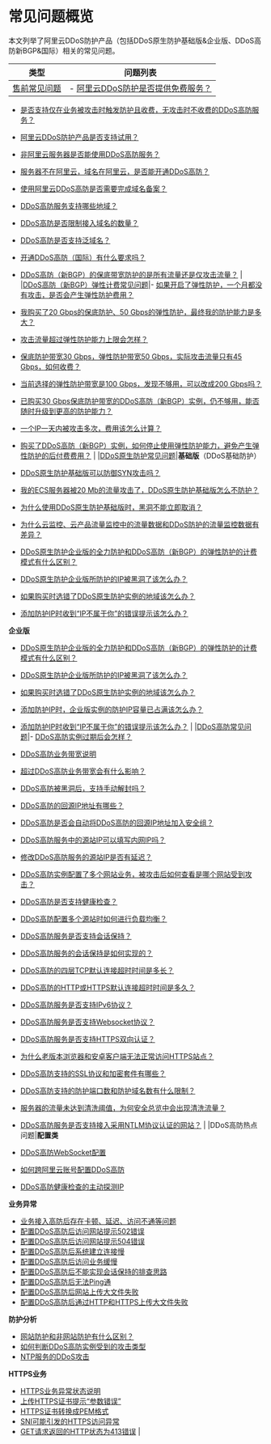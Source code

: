 # 常见问题概览

本文列举了阿里云DDoS防护产品（包括DDoS原生防护基础版&企业版、DDoS高防新BGP&国际）相关的常见问题。

|类型|问题列表|
|--|----|
|[售前常见问题](/intl.zh-CN/阿里云DDoS防护产品介绍/售前常见问题.md)|-   [阿里云DDoS防护是否提供免费服务？](/intl.zh-CN/阿里云DDoS防护产品介绍/售前常见问题.md)
-   [是否支持仅在业务被攻击时触发防护且收费，无攻击时不收费的DDoS高防服务？](/intl.zh-CN/阿里云DDoS防护产品介绍/售前常见问题.md)
-   [阿里云DDoS防护产品是否支持试用？](/intl.zh-CN/阿里云DDoS防护产品介绍/售前常见问题.md)
-   [非阿里云服务器是否能使用DDoS高防服务？](/intl.zh-CN/阿里云DDoS防护产品介绍/售前常见问题.md)
-   [服务器不在阿里云，域名在阿里云，是否能开通DDoS高防？](/intl.zh-CN/阿里云DDoS防护产品介绍/售前常见问题.md)
-   [使用阿里云DDoS高防是否需要完成域名备案？](/intl.zh-CN/阿里云DDoS防护产品介绍/售前常见问题.md)
-   [DDoS高防服务支持哪些地域？](/intl.zh-CN/阿里云DDoS防护产品介绍/售前常见问题.md)
-   [DDoS高防是否限制接入域名的数量？](/intl.zh-CN/阿里云DDoS防护产品介绍/售前常见问题.md)
-   [DDoS高防是否支持泛域名？](/intl.zh-CN/阿里云DDoS防护产品介绍/售前常见问题.md)
-   [开通DDoS高防（国际）有什么要求吗？](/intl.zh-CN/阿里云DDoS防护产品介绍/售前常见问题.md)
-   [DDoS高防（新BGP）的保底带宽防护的是所有流量还是仅攻击流量？](/intl.zh-CN/阿里云DDoS防护产品介绍/售前常见问题.md) |
|[DDoS高防（新BGP）弹性计费常见问题](/intl.zh-CN/常见问题/DDoS高防（新BGP）弹性计费常见问题.md)|-   [如果开启了弹性防护，一个月都没有攻击，是否会产生弹性防护费用？](/intl.zh-CN/常见问题/DDoS高防（新BGP）弹性计费常见问题.md)
-   [我购买了20 Gbps的保底防护、50 Gbps的弹性防护，最终我的防护能力是多大？](/intl.zh-CN/常见问题/DDoS高防（新BGP）弹性计费常见问题.mdsection_e1g_n3h_ttq)
-   [攻击流量超过弹性防护能力上限会怎样？](/intl.zh-CN/常见问题/DDoS高防（新BGP）弹性计费常见问题.md)
-   [保底防护带宽30 Gbps，弹性防护带宽50 Gbps，实际攻击流量只有45 Gbps，如何收费？](/intl.zh-CN/常见问题/DDoS高防（新BGP）弹性计费常见问题.mdsection_uew_cwl_895)
-   [当前选择的弹性防护带宽是100 Gbps，发现不够用，可以改成200 Gbps吗？](/intl.zh-CN/常见问题/DDoS高防（新BGP）弹性计费常见问题.mdsection_tbb_9xh_h9r)
-   [已购买30 Gbps保底防护带宽的DDoS高防（新BGP）实例，仍不够用，能否随时升级到更高的防护能力？](/intl.zh-CN/常见问题/DDoS高防（新BGP）弹性计费常见问题.md)
-   [一个IP一天内被攻击多次，费用该怎么计算？](/intl.zh-CN/常见问题/DDoS高防（新BGP）弹性计费常见问题.mdsection_f54_1kp_jy3)
-   [购买了DDoS高防（新BGP）实例，如何停止使用弹性防护能力，避免产生弹性防护的后付费费用？](/intl.zh-CN/常见问题/DDoS高防（新BGP）弹性计费常见问题.md) |
|[DDoS原生防护常见问题](/intl.zh-CN/常见问题/DDoS原生防护常见问题.md)|**基础版**（DDoS基础防护）

-   [DDoS原生防护基础版可以防御SYN攻击吗？](/intl.zh-CN/常见问题/DDoS原生防护常见问题.md)
-   [我的ECS服务器被20 Mb的流量攻击了，DDoS原生防护基础版怎么不防护？](/intl.zh-CN/常见问题/DDoS原生防护常见问题.md)
-   [为什么使用DDoS原生防护基础版时，黑洞不能立即取消？](/intl.zh-CN/常见问题/DDoS原生防护常见问题.mdsection_zrm_w6y_hu9)
-   [为什么云监控、云产品流量监控中的流量数据和DDoS防护的流量监控数据有差异？](/intl.zh-CN/常见问题/DDoS原生防护常见问题.mdsection_vyh_xyv_alf)
-   [DDoS原生防护企业版的全力防护和DDoS高防（新BGP）的弹性防护的计费模式有什么区别？](/intl.zh-CN/常见问题/DDoS原生防护常见问题.md)
-   [DDoS原生防护企业版所防护的IP被黑洞了该怎么办？](/intl.zh-CN/常见问题/DDoS原生防护常见问题.mdsection_4ul_k1i_wku)
-   [如果购买时选错了DDoS原生防护实例的地域该怎么办？](/intl.zh-CN/常见问题/DDoS原生防护常见问题.md)
-   [添加防护IP时收到“IP不属于你”的错误提示该怎么办？](/intl.zh-CN/常见问题/DDoS原生防护常见问题.mdsection_cn4_rwu_ya6)

**企业版**

-   [DDoS原生防护企业版的全力防护和DDoS高防（新BGP）的弹性防护的计费模式有什么区别？](/intl.zh-CN/常见问题/DDoS原生防护常见问题.md)
-   [DDoS原生防护企业版所防护的IP被黑洞了该怎么办？](/intl.zh-CN/常见问题/DDoS原生防护常见问题.mdsection_4ul_k1i_wku)
-   [如果购买时选错了DDoS原生防护实例的地域该怎么办？](/intl.zh-CN/常见问题/DDoS原生防护常见问题.md)
-   [添加防护IP时，企业版实例的防护IP容量已占满该怎么办？](/intl.zh-CN/常见问题/DDoS原生防护常见问题.md)
-   [添加防护IP时收到“IP不属于你”的错误提示该怎么办？](/intl.zh-CN/常见问题/DDoS原生防护常见问题.mdsection_cn4_rwu_ya6) |
|[DDoS高防常见问题](/intl.zh-CN/常见问题/DDoS高防常见问题.md)|-   [DDoS高防实例过期后会怎样？](/intl.zh-CN/常见问题/DDoS高防常见问题.mdsection_urg_0kt_c2b)
-   [DDoS高防业务带宽说明](/intl.zh-CN/常见问题/DDoS高防常见问题.mdsection_i7x_ce0_9a8)
-   [超过DDoS高防业务带宽会有什么影响？](/intl.zh-CN/常见问题/DDoS高防常见问题.mdsection_j32_xy6_kkn)
-   [DDoS高防被黑洞后，支持手动解封吗？](/intl.zh-CN/常见问题/DDoS高防常见问题.mdsection_p5r_kk3_ocs)
-   [DDoS高防的回源IP地址有哪些？](/intl.zh-CN/常见问题/DDoS高防常见问题.mdsection_woj_jo4_6di)
-   [DDoS高防是否会自动将DDoS高防的回源IP地址加入安全组？](/intl.zh-CN/常见问题/DDoS高防常见问题.mdsection_rob_5uy_808)
-   [DDoS高防服务中的源站IP可以填写内网IP吗？](/intl.zh-CN/常见问题/DDoS高防常见问题.mdsection_dej_vzv_e83)
-   [修改DDoS高防服务的源站IP是否有延迟？](/intl.zh-CN/常见问题/DDoS高防常见问题.mdsection_xrr_p7z_rki)
-   [DDoS高防实例配置了多个网站业务，被攻击后如何查看是哪个网站受到攻击？](/intl.zh-CN/常见问题/DDoS高防常见问题.mdsection_x1f_4c0_3zj)
-   [DDoS高防是否支持健康检查？](/intl.zh-CN/常见问题/DDoS高防常见问题.mdsection_dth_0eg_s56)
-   [DDoS高防配置多个源站时如何进行负载均衡？](/intl.zh-CN/常见问题/DDoS高防常见问题.mdsection_wel_rpm_7j6)
-   [DDoS高防服务是否支持会话保持？](/intl.zh-CN/常见问题/DDoS高防常见问题.mdsection_quj_81r_c1a)
-   [DDoS高防服务的会话保持是如何实现的？](/intl.zh-CN/常见问题/DDoS高防常见问题.mdsection_2l2_myz_dst)
-   [DDoS高防的四层TCP默认连接超时时间是多长？](/intl.zh-CN/常见问题/DDoS高防常见问题.mdsection_d4i_dvu_z2t)
-   [DDoS高防的HTTP或HTTPS默认连接超时时间是多久？](/intl.zh-CN/常见问题/DDoS高防常见问题.mdsection_w5s_6lw_8my)
-   [DDoS高防服务是否支持IPv6协议？](/intl.zh-CN/常见问题/DDoS高防常见问题.mdsection_rlz_9lo_tbd)
-   [DDoS高防服务是否支持Websocket协议？](/intl.zh-CN/常见问题/DDoS高防常见问题.mdsection_tip_66a_ulc)
-   [DDoS高防服务是否支持HTTPS双向认证？](/intl.zh-CN/常见问题/DDoS高防常见问题.mdsection_cfz_baq_wws)
-   [为什么老版本浏览器和安卓客户端无法正常访问HTTPS站点？](/intl.zh-CN/常见问题/DDoS高防常见问题.mdsection_l32_vr6_x4j)
-   [DDoS高防支持的SSL协议和加密套件有哪些？](/intl.zh-CN/常见问题/DDoS高防常见问题.mdsection_kkt_vxb_72v)
-   [DDoS高防支持的防护端口数和防护域名数有什么限制？](/intl.zh-CN/常见问题/DDoS高防常见问题.mdsection_jar_w1u_k7f)
-   [服务器的流量未达到清洗阈值，为何安全总览中会出现清洗流量？](/intl.zh-CN/常见问题/DDoS高防常见问题.mdsection_joj_hbi_7p8)
-   [DDoS高防服务是否支持接入采用NTLM协议认证的网站？](/intl.zh-CN/常见问题/DDoS高防常见问题.mdsection_wgn_qt3_mgb) |
|DDoS高防热点问题|**配置类**

-   [DDoS高防WebSocket配置]()
-   [如何跨阿里云账号配置DDoS高防]()
-   [DDoS高防健康检查的主动探测IP]()

**业务异常**

-   [业务接入高防后存在卡顿、延迟、访问不通等问题]()
-   [配置DDoS高防后访问网站提示502错误]()
-   [配置DDoS高防后访问网站提示504错误]()
-   [配置DDoS高防后系统建立连接慢]()
-   [配置DDoS高防后访问业务缓慢]()
-   [配置DDoS高防后不能实现会话保持的排查思路]()
-   [配置DDoS高防后无法Ping通]()
-   [配置DDoS高防后网站上传大文件失败]()
-   [配置DDoS高防后通过HTTP和HTTPS上传大文件失败]()

**防护分析**

-   [网站防护和非网站防护有什么区别？]()
-   [如何判断DDoS高防实例受到的攻击类型]()
-   [NTP服务的DDoS攻击]()

**HTTPS业务**

-   [HTTPS业务异常状态说明]()
-   [上传HTTPS证书提示“参数错误”]()
-   [HTTPS证书转换成PEM格式]()
-   [SNI可能引发的HTTPS访问异常]()
-   [GET请求返回的HTTP状态为413错误]() |

